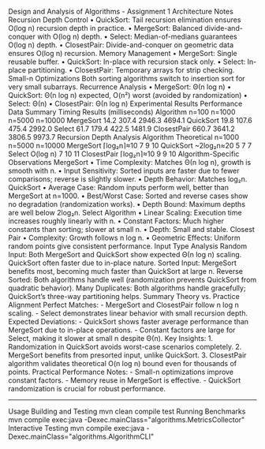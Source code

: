 Design and Analysis of Algorithms - Assignment 1
Architecture Notes
Recursion Depth Control
•	QuickSort: Tail recursion elimination ensures O(log n) recursion depth in practice.
•	MergeSort: Balanced divide-and-conquer with O(log n) depth.
•	Select: Median-of-medians guarantees O(log n) depth.
•	ClosestPair: Divide-and-conquer on geometric data ensures O(log n) recursion.
Memory Management
•	MergeSort: Single reusable buffer.
•	QuickSort: In-place with recursion stack only.
•	Select: In-place partitioning.
•	ClosestPair: Temporary arrays for strip checking.
Small-n Optimizations
Both sorting algorithms switch to insertion sort for very small subarrays.
Recurrence Analysis
•	MergeSort: Θ(n log n)
•	QuickSort: Θ(n log n) expected, O(n²) worst (avoided by randomization)
•	Select: Θ(n)
•	ClosestPair: Θ(n log n)
Experimental Results
Performance Data Summary
Timing Results (milliseconds)
Algorithm	n=100	n=1000	n=5000	n=10000
MergeSort	14.2	307.4	2946.3	4694.1
QuickSort	19.8	107.6	475.4	2992.0
Select	61.7	179.4	422.5	1481.9
ClosestPair	660.7	3641.2	3806.5	9973.7
Recursion Depth Analysis
Algorithm	Theoretical	n=1000	n=5000	n=10000
MergeSort	⌈log₂n⌉≈10	7	9	10
QuickSort	~2log₂n≈20	5	7	7
Select	O(log n)	7	10	11
ClosestPair	⌈log₂n⌉≈10	9	9	10
Algorithm-Specific Observations
MergeSort
•	Time Complexity: Matches Θ(n log n), growth is smooth with n.
•	Input Sensitivity: Sorted inputs are faster due to fewer comparisons; reverse is slightly slower.
•	Depth Behavior: Matches log₂n.
QuickSort
•	Average Case: Random inputs perform well, better than MergeSort at n=1000.
•	Best/Worst Case: Sorted and reverse cases show no degradation (randomization works).
•	Depth Bound: Maximum depths are well below 2log₂n.
Select Algorithm
•	Linear Scaling: Execution time increases roughly linearly with n.
•	Constant Factors: Much higher constants than sorting; slower at small n.
•	Depth: Small and stable.
Closest Pair
•	Complexity: Growth follows n log n.
•	Geometric Effects: Uniform random points give consistent performance.
Input Type Analysis
Random Input: Both MergeSort and QuickSort show expected Θ(n log n) scaling. QuickSort often faster due to in-place nature.
Sorted Input: MergeSort benefits most, becoming much faster than QuickSort at large n.
Reverse Sorted: Both algorithms handle well (randomization prevents QuickSort from quadratic behavior).
Many Duplicates: Both algorithms handle gracefully; QuickSort’s three-way partitioning helps.
Summary
Theory vs. Practice Alignment
Perfect Matches: - MergeSort and ClosestPair follow n log n scaling. - Select demonstrates linear behavior with small recursion depth.
Expected Deviations: - QuickSort shows faster average performance than MergeSort due to in-place operations. - Constant factors are large for Select, making it slower at small n despite Θ(n).
Key Insights: 1. Randomization in QuickSort avoids worst-case scenarios completely. 2. MergeSort benefits from presorted input, unlike QuickSort. 3. ClosestPair algorithm validates theoretical O(n log n) bound even for thousands of points.
Practical Performance Notes: - Small-n optimizations improve constant factors. - Memory reuse in MergeSort is effective. - QuickSort randomization is crucial for robust performance.
________________________________________
Usage
Building and Testing
mvn clean compile test
Running Benchmarks
mvn compile exec:java -Dexec.mainClass="algorithms.MetricsCollector"
Interactive Testing
mvn compile exec:java -Dexec.mainClass="algorithms.AlgorithmCLI"
